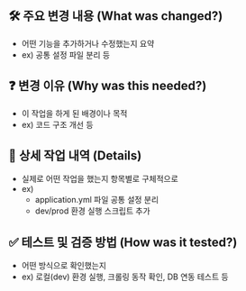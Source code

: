 ## 🛠️ 주요 변경 내용 (What was changed?)
- 어떤 기능을 추가하거나 수정했는지 요약
- ex) 공통 설정 파일 분리 등

## ❓ 변경 이유 (Why was this needed?)
- 이 작업을 하게 된 배경이나 목적
- ex) 코드 구조 개선 등

## 🔄 상세 작업 내역 (Details)
- 실제로 어떤 작업을 했는지 항목별로 구체적으로
- ex)
  - application.yml 파일 공통 설정 분리
  - dev/prod 환경 실행 스크립트 추가

## ✅ 테스트 및 검증 방법 (How was it tested?)
- 어떤 방식으로 확인했는지
- ex) 로컬(dev) 환경 실행, 크롤링 동작 확인, DB 연동 테스트 등
